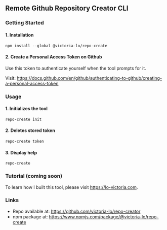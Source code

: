 ## Remote Github Repository Creator CLI
### Getting Started
#### 1. Installation
```
npm install --global @victoria-lo/repo-create
```
#### 2. Create a Personal Access Token on Github

Use this token to authenticate yourself when the tool prompts for it.

Visit: https://docs.github.com/en/github/authenticating-to-github/creating-a-personal-access-token


### Usage
#### 1. Initializes the tool
```
repo-create init
```
#### 2. Deletes stored token
```
repo-create token
```
#### 3. Display help
```
repo-create
```
### Tutorial (coming soon)
To learn how I built this tool, please visit https://lo-victoria.com.

### Links
- Repo available at: https://github.com/victoria-lo/repo-creator
- npm package at: https://www.npmjs.com/package/@victoria-lo/repo-create
